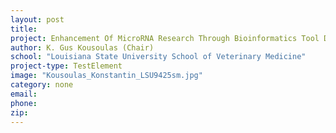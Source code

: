 ```yaml
---
layout: post
title:
project: Enhancement Of MicroRNA Research Through Bioinformatics Tool Development
author: K. Gus Kousoulas (Chair)
school: "Louisiana State University School of Veterinary Medicine"
project-type: TestElement
image: "Kousoulas_Konstantin_LSU9425sm.jpg"
category: none
email:
phone:
zip:
---
```


